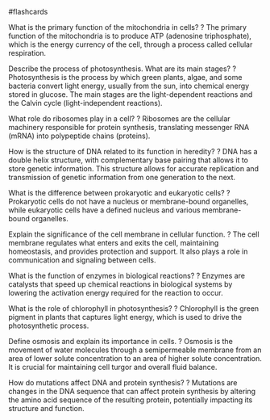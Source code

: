 #flashcards

What is the primary function of the mitochondria in cells?
?
The primary function of the mitochondria is to produce ATP (adenosine triphosphate), which is the energy currency of the cell, through a process called cellular respiration.

Describe the process of photosynthesis. What are its main stages?
?
Photosynthesis is the process by which green plants, algae, and some bacteria convert light energy, usually from the sun, into chemical energy stored in glucose. The main stages are the light-dependent reactions and the Calvin cycle (light-independent reactions).

What role do ribosomes play in a cell?
?
Ribosomes are the cellular machinery responsible for protein synthesis, translating messenger RNA (mRNA) into polypeptide chains (proteins).

How is the structure of DNA related to its function in heredity?
?
DNA has a double helix structure, with complementary base pairing that allows it to store genetic information. This structure allows for accurate replication and transmission of genetic information from one generation to the next.

What is the difference between prokaryotic and eukaryotic cells?
?
Prokaryotic cells do not have a nucleus or membrane-bound organelles, while eukaryotic cells have a defined nucleus and various membrane-bound organelles.

Explain the significance of the cell membrane in cellular function.
?
The cell membrane regulates what enters and exits the cell, maintaining homeostasis, and provides protection and support. It also plays a role in communication and signaling between cells.

What is the function of enzymes in biological reactions?
?
Enzymes are catalysts that speed up chemical reactions in biological systems by lowering the activation energy required for the reaction to occur.

What is the role of chlorophyll in photosynthesis?
?
Chlorophyll is the green pigment in plants that captures light energy, which is used to drive the photosynthetic process.

Define osmosis and explain its importance in cells.
?
Osmosis is the movement of water molecules through a semipermeable membrane from an area of lower solute concentration to an area of higher solute concentration. It is crucial for maintaining cell turgor and overall fluid balance.

How do mutations affect DNA and protein synthesis?
?
Mutations are changes in the DNA sequence that can affect protein synthesis by altering the amino acid sequence of the resulting protein, potentially impacting its structure and function.

